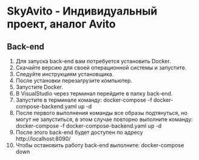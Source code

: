 # SkyAvito - Индивидуальный проект, аналог Avito

## Back-end 

1. Для запуска back-end вам потребуется установить Docker.
2. Скачайте версию для своей операционной системы и запустите.
3. Следуйте инструкциям установщика.
4. После установки перезагрузите компьютер.
5. Запустите Docker.
6. В VisualStudio через терминал перейдите в папку back-end.
7. Запустите в терминале команду: docker-compose -f docker-compose-backend.yaml up -d
8. После первого выполнения команды все образы подтянуться, но могут не запуститься, в этом случае повторно выполните команду: docker-compose -f docker-compose-backend.yaml up -d
9. После этого back-end будет доступен по адресу http://localhost:8090/
10. Чтобы остановить работу back-end выполните: docker-compose down